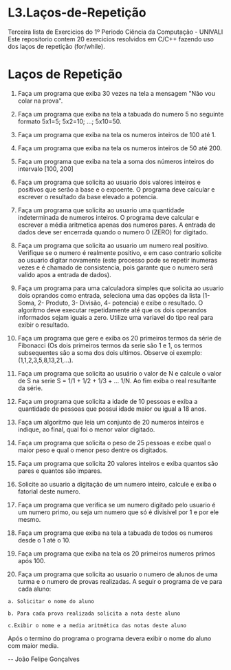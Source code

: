 L3.Laços-de-Repetição
=====================

Terceira lista de Exercicios do 1º Periodo Ciência da Computação - UNIVALI
Este repositorio contem 20 exercicios resolvidos em C/C++ fazendo uso dos laços de repetição (for/while).

Laços de Repetição
==================
1. Faça um programa que exiba 30 vezes na tela a mensagem "Não vou colar na prova".

2. Faça um programa que exiba na tela a tabuada do numero 5 no seguinte formato 5x1=5; 5x2=10; ...; 5x10=50.

3. Faça um programa que exiba na tela os numeros inteiros de 100 até 1.

4. Faça um programa que exiba na tela os numeros inteiros de 50 até 200.

5. Faça um programa que exiba na tela a soma dos números inteiros do intervalo [100, 200]

6. Faça um programa que solicita ao usuario dois valores inteiros e positivos que serão a base e o expoente. O programa deve calcular e escrever o resultado da base elevado a potencia.

7. Faça um programa que solicita ao usuario uma quantidade indeterminada de numeros inteiros. O programa deve calcular e escrever a média aritmetica apenas dos numeros pares. A entrada de dados deve ser encerrada quando o numero 0 (ZERO) for digitado.

8. Faça um programa que solicita ao usuario um numero real positivo. Verifique se o numero é realmente positivo, e em caso contrario solicite ao usuario digitar novamente (este processo pode se repetir inumeras vezes e é chamado de consistencia, pois garante que o numero será valido apos a entrada de dados).

9. Faça um programa para uma calculadora simples que solicita ao usuario dois oprandos como entrada, seleciona uma das opções da lista (1- Soma, 2- Produto, 3- Divisão, 4- potencia) e exibe o resultado. O algoritmo deve executar repetidamente até que os dois operandos informados sejam iguais a zero. Utilize uma variavel do tipo real para exibir o resultado.

10. Faça um programa que gere e exiba os 20 primeiros termos da série de Fibonacci (Os dois primeiros termos da serie são 1 e 1, os termos subsequentes são a soma dos dois ultimos. Observe oi exemplo: (1,1,2,3,5,8,13,21,...).

11. Faça um programa que solicita ao usuário o valor de N e calcule o valor de S na serie S = 1/1 + 1/2 + 1/3 + ... 1/N. Ao fim exiba o real resultante da série.

12. Faça um programa que solicita a idade de 10 pessoas e exiba a quantidade de pessoas que possui idade maior ou igual a 18 anos.

13. Faça um algoritmo que leia um conjunto de 20 numeros inteiros e indique, ao final, qual foi o menor valor digitado.

14. Faça um programa que solicita o peso de 25 pessoas e exibe qual o maior peso e qual o menor peso dentre os digitados.

15. Faça um programa que solicita 20 valores inteiros e exiba quantos são pares e quantos são impares.

16. Solicite ao usuario a digitação de um numero inteiro, calcule e exiba o fatorial deste numero.

17. Faça um programa que verifica se um numero digitado pelo usuario é um numero primo, ou seja um numero que só é divisivel por 1 e por ele mesmo.

18. Faça um programa que exiba na tela a tabuada de todos os numeros desde o 1 até o 10.

19.  Faça um programa que exiba na tela os 20 primeiros numeros primos após 100.

20.  Faça um programa que solicita ao usuario o numero de alunos de uma turma e o numero de provas realizadas. A seguir o programa de ve para cada aluno:

    a. Solicitar o nome do aluno

    b. Para cada prova realizada solicita a nota deste aluno
    
    c.Exibir o nome e a media aritmética das notas deste aluno
    
Após o termino do programa o programa devera exibir o nome do aluno com maior media.

--
João Felipe Gonçalves
